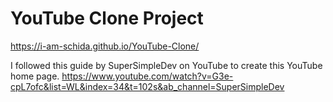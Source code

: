 # YouTube Clone Project
https://i-am-schida.github.io/YouTube-Clone/

I followed this guide by SuperSimpleDev on YouTube to create this YouTube home page.
https://www.youtube.com/watch?v=G3e-cpL7ofc&list=WL&index=34&t=102s&ab_channel=SuperSimpleDev
